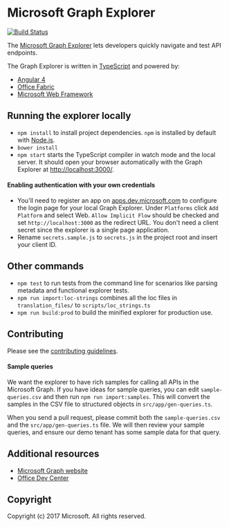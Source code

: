

# Microsoft Graph Explorer
[![Build Status](https://travis-ci.org/microsoftgraph/microsoft-graph-explorer.svg?branch=master)](https://travis-ci.org/microsoftgraph/microsoft-graph-explorer)

The [Microsoft Graph Explorer](https://developer.microsoft.com/graph/graph-explorer) lets developers quickly navigate and test API endpoints.

The Graph Explorer is written in [TypeScript](https://www.typescriptlang.org/) and powered by:
* [Angular 4](https://angular.io/)
* [Office Fabric](https://dev.office.com/fabric)
* [Microsoft Web Framework](https://getmwf.com/)

## Running the explorer locally

* `npm install` to install project dependencies. `npm` is installed by default with [Node.js](https://nodejs.org/).
* `bower install`
* `npm start` starts the TypeScript compiler in watch mode and the local server. It should open your browser automatically with the Graph Explorer at [http://localhost:3000/](http://localhost:3000).

#### Enabling authentication with your own credentials
* You'll need to register an app on [apps.dev.microsoft.com](https://apps.dev.microsoft.com) to configure the login page for your local Graph Explorer.  Under `Platforms` click `Add Platform` and select Web.  `Allow Implicit Flow` should be checked and set `http://localhost:3000` as the redirect URL.  You don't need a client secret since the explorer is a single page application.
* Rename `secrets.sample.js` to `secrets.js` in the project root and insert your client ID.

## Other commands
* `npm test` to run tests from the command line for scenarios like parsing metadata and functional explorer tests.
* `npm run import:loc-strings` combines all the loc files in `translation_files/` to `scripts/loc_strings.ts`
* `npm run build:prod` to build the minified explorer for production use.

## Contributing
Please see the [contributing guidelines](CONTRIBUTING.md).

#### Sample queries
We want the explorer to have rich samples for calling all APIs in the Microsoft Graph. If you have ideas for sample queries, you can edit `sample-queries.csv` and then run `npm run import:samples`. This will convert the samples in the CSV file to structured objects in `src/app/gen-queries.ts`.

When you send a pull request, please commit both the `sample-queries.csv` and the `src/app/gen-queries.ts` file. We will then review your sample queries, and ensure our demo tenant has some sample data for that query.


## Additional resources
* [Microsoft Graph website](https://graph.microsoft.io)
* [Office Dev Center](http://dev.office.com/)

## Copyright
Copyright (c) 2017 Microsoft. All rights reserved.
